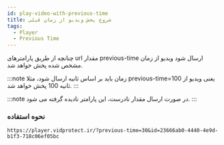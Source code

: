 ```yaml
---
id: play-video-with-previous-time
title: شروع پخش ویدیو از زمان قبلی
tags:
  - Player
  - Previous Time
---
```


چنانچه از طریق پارامترهای url مقدار previous-time ارسال شود ویدیو از زمان مشخص شده پخش خواهد شد.

:::note
زمان باید بر اساس ثانیه ارسال شود، مثلا previous-time=100 یعنی ویدیو از ثانیه 100 پخش خواهد شد.
:::

:::note
در صورت ارسال مقدار نادرست، این پارامتر نادیده گرفته می شود.
:::

### نحوه استفاده

```text
https://player.vidprotect.ir/?previous-time=30&id=23666ab0-4440-4e9d-b1f3-718c06ef05bc
```